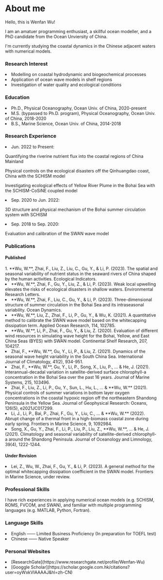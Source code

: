 # About me
Hello, this is Wenfan Wu!
<p>I am an amatuer programming enthusiast, a skillful ocean modeller, and a PhD candidate from the Ocean Unviersity of China.</p>
<p>I'm currently studying the coastal dynamics in the Chinese adjacent waters with numerical models. </p>

<h3> Research Interest</h3>
  <li>Modelling on coastal hydrodynamic and biogeochemical processes</li>
  <li>Application of ocean wave models in shelf regions</li>
  <li>Investigation of water quality and ecological conditions</li>

<h3> Education</h3>
  <li>Ph.D., Physical Oceanography, Ocean Univ. of China, 2020-present</li>
  <li>M.S. (bypassed to Ph.D. program), Physical Oceanography, Ocean Univ. of China, 2018-2020</li>
  <li>B.S., Marine Science, Ocean Univ. of China, 2014-2018</li>

<h3> Research Experience</h3>
<li>Jun. 2022 to Present:</li>
  <p>Quantifying the riverine nutrient flux into the coastal regions of China Mainland</p>
  <p>Physical controls on the ecological disasters off the Qinhuangdao coast, China with the SCHISM model</p>
  <p>Investigating ecological effects of Yellow River Plume in the Bohai Sea with the SCHISM-CoSiNE coupled model</p>

<li>Sep. 2020 to Jun. 2022:</li>
  <p>3D structure and physical mechanism of the Bohai summer circulation system with SCHISM</p>

<li>Sep. 2018 to Sep. 2020: </li>
  <p>Evaluation and calibration of the SWAN wave model</p>

<h3> Publications</h3>
<h4> Published</h4>
  1. **Wu, W.**, Zhai, F., Liu, Z., Liu, C., Gu, Y., & Li, P. (2023). The spatial and seasonal variability of nutrient status in the seaward rivers of China shaped by the human activities. Ecological Indicators.
  <li>**Wu, W.**, Zhai, F., Gu, Y., Liu, Z., & Li, P. (2023). Weak local upwelling elevates the risks of ecological disasters in shallow waters. Environmental Research Letters.</li>
  <li>**Wu, W.**, Zhai, F., Liu, C., Gu, Y., & Li, P. (2023). Three-dimensional structure of summer circulation in the Bohai Sea and its intraseasonal variability. Ocean Dynamics.</li>
  <li>**Wu, W.**, Liu, Z., Zhai, F., Li, P., Gu, Y., & Wu, K. (2021). A quantitative method to calibrate the SWAN wave model based on the whitecapping dissipation term. Applied Ocean Research, 114, 102785.</li>
  <li>**Wu, W.**, Li, P., Zhai, F., Gu, Y., & Liu, Z. (2020). Evaluation of different wind resources in simulating wave height for the Bohai, Yellow, and East China Seas (BYES) with SWAN model. Continental Shelf Research, 207, 104217.</li>
  <li>Zhai, F., **Wu, W.**, Gu, Y., Li, P., & Liu, Z. (2021). Dynamics of the seasonal wave height variability in the South China Sea. International Journal of Climatology, 41(2), 934-951.</li>
  <li>Zhai, F., **Wu, W.**, Gu, Y., Li, P., Song, X., Liu, P., ... & He, J. (2021). Interannual-decadal variation in satellite-derived surface chlorophyll-a concentration in the Bohai Sea over the past 16 years. Journal of Marine Systems, 215, 103496.</li>
  <li>Zhai, F., Liu, Z., Li, P., Gu, Y., Sun, L., Hu, L., ... & **Wu, W.** (2021). Physical controls of summer variations in bottom layer oxygen concentrations in the coastal hypoxic region off the northeastern Shandong Peninsula in the Yellow Sea. Journal of Geophysical Research: Oceans, 126(5), e2021JC017299.</li>
  <li>Li, J., Li, P., Bai, P., Zhai, F., Gu, Y., Liu, C., ... & **Wu, W.** (2022). Abrupt change of a thermal front in a high-biomass coastal zone during early spring. Frontiers in Marine Science, 9, 1092984.</li>
  <li>Song, X., Gu, Y., Zhai, F., Li, P., Liu, P., Liu, Z., **Wu, W.**, ... & He, J. (2021). Climatology and seasonal variability of satellite-derived chlorophyll-a around the Shandong Peninsula. Journal of Oceanology and Limnology, 39(4), 1222-1244.</li>
<h4> Under Revision</h4>
  <li>Lei, Z., Wu, W., Zhai, F., Gu, Y., & Li, P. (2023). A general method for the optimal whitecapping dissipation coefficient in the SWAN model. Frontiers in Marine Science, under review.</li>

<h3> Professional Skills</h3>
I have rich experiences in applying numerical ocean models (e.g. SCHISM, ROMS, FVCOM, and SWAN), and familiar with multiple programming languages (e.g. MATLAB, Python, Fortran).

<h3> Language Skills</h3>
<li>English —— Limited Business Proficiency (In preparation for TOEFL test)</li>
<li>Chinese —— Native Speaker</li>

<h3> Personal Websites</h3>
<li>[ResearchGate](https://www.researchgate.net/profile/Wenfan-Wu)</li>
<li>[Googgle Scholar](https://scholar.google.com.hk/citations?user=oyWxkVIAAAAJ&hl=zh-CN)</li>
<p></p>


